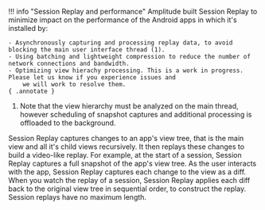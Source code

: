 !!! info "Session Replay and performance"
    Amplitude built Session Replay to minimize impact on the performance of the Android apps in which it's installed by:

    - Asynchronously capturing and processing replay data, to avoid blocking the main user interface thread (1).
    - Using batching and lightweight compression to reduce the number of network connections and bandwidth.
    - Optimizing view hierachy processing. This is a work in progress. Please let us know if you experience issues and
        we will work to resolve them.
    { .annotate }

1. Note that the view hierarchy must be analyzed on the main thread, however scheduling of snapshot captures and additional processing is offloaded to the background.

Session Replay captures changes to an app's view tree, that is the main view and all it's child views recursively. It then replays these changes to build a video-like replay. For example, at the start of a session, Session Replay captures a full snapshot of the app's view tree. As the user interacts with the app, Session Replay captures each change to the view as a diff. When you watch the replay of a session, Session Replay applies each diff back to the original view tree in sequential order, to construct the replay. Session replays have no maximum length.